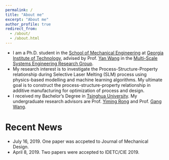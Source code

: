 ```yaml
---
permalink: /
title: "About me"
excerpt: "About me"
author_profile: true
redirect_from: 
  - /about/
  - /about.html
---
```


* I am a Ph.D. student in the [School of Mechanical Engineering](https://www.me.gatech.edu/) at [Georgia Institute of Technology](https://www.gatech.edu/), advised by Prof. [Yan Wang](https://www.me.gatech.edu/faculty/wang-y) in the [Multi-Scale Systems Engineering Research Group](https://msse.gatech.edu/).
* My research interest is to investigate the Process-Structure-Property relationship during Selective Laser Melting (SLM) process using physics-based modelling and machine learning algorithms. My ultimate goal is to construct the process-structure-property relationship in additive manufacturing for optimization of process and design. 
* I received my Bachelor’s Degree in [Tsinghua University](https://www.tsinghua.edu.cn/publish/thu2018en/index.html). My undergraduate research advisors are Prof. [Yiming Rong](https://mee.sustech.edu.cn/2016/node1_0809/130.html) and Prof. [Gang Wang](https://www.tsinghua.edu.cn/publish/jxxen/4192/2014/20141108142525343207364/20141108142525343207364_.html).

# Recent News
* July 16, 2019. One paper was accpeted to Journal of Mechanical Design.
* April 8, 2019. Two papers were accepted to IDETC/CIE 2019.

